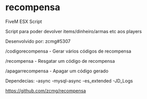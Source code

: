 # recompensa
FiveM ESX Script

Script para poder devolver items/dinheiro/armas etc aos players

Desenvolvido por: zcmg#5307

/codigorecompensa - Gerar vários códigos de recompensa

/recompensa - Resgatar um código de recompensa

/apagarrecompensa - Apagar um código gerado

Dependecias:
-async
-mysql-async
-es_extended
-JD_Logs

https://github.com/zcmg/recompensa
